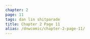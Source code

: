 ```yaml
---
chapter: 2
page: 11
tags: dan lin shitparade
title: Chapter 2 Page 11
alias: /dnwcomic/chapter-2-page-11/
---
```

